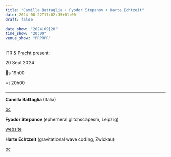 ```yaml
---
title: "Camilla Battaglia + Fyodor Stepanov + Harte Echtzeit"
date: 2024-08-22T17:02:35+01:00
draft: false

date_show: "2024|09|20"
time_show: "20:00"
venue_show: "PRPRPR"
---
```


ITR & [Pracht](https://pracht-ev.net) present:

20 Sept 2024

🚪s 19h00

⭐t 20h00

---

**Camilla Battaglia** (Italia)

[bc](https://camillabattaglia.bandcamp.com/)

**Fyodor Stepanov** (ephemeral glitchscapesm, Leipzig)

[website](http://fyodorstepanov.tilda.ws/)

**Harte Echtzeit** (gravitational wave coding, Zwickau)

[bc](https://callitanythingrecords.bandcamp.com/album/ji-k-kan)

<!-- ![Camilla Battaglia + Fyodor Stepanov + Harte Echtzeit](../../posters/2024-09-20.jpg) -->
